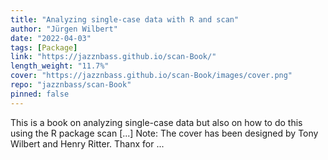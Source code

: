 ```yaml
---
title: "Analyzing single-case data with R and scan"
author: "Jürgen Wilbert"
date: "2022-04-03"
tags: [Package]
link: "https://jazznbass.github.io/scan-Book/"
length_weight: "11.7%"
cover: "https://jazznbass.github.io/scan-Book/images/cover.png"
repo: "jazznbass/scan-Book"
pinned: false
---
```


This is a book on analyzing single-case data but also on how to do this using the R package scan [...] Note: The cover has been designed by Tony Wilbert and Henry Ritter.
Thanx for ...
